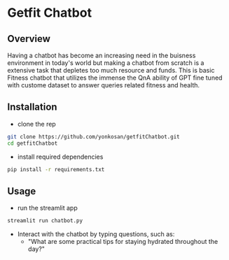 # Getfit Chatbot 
## Overview
Having a chatbot has become an increasing need in the buisness environment in today's world but making a chatbot from scratch is a extensive task that depletes too much resource and funds. This is basic Fitness chatbot that utilizes the immense the QnA ability of GPT fine tuned with custome dataset to answer queries related fitness and health.
## Installation
* clone the rep
```bash
git clone https://github.com/yonkosan/getfitChatbot.git
cd getfitChatbot
```
* install required dependencies
```bash
pip install -r requirements.txt
```
## Usage
* run the streamlit app
```bash
streamlit run chatbot.py
```
* Interact with the chatbot by typing questions, such as:
    * "What are some practical tips for staying hydrated throughout the day?"
